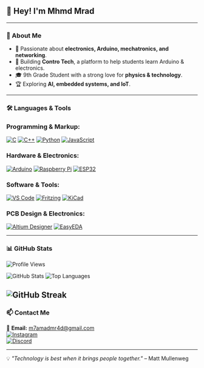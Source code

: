  ## 👋 Hey! I'm Mhmd Mrad

---

### 🚀 About Me
- 🔬 Passionate about **electronics, Arduino, mechatronics, and networking**. 
- 🤖 Building **Contro Tech**, a platform to help students learn Arduino & electronics.
- 🎓 9th Grade Student with a strong love for **physics & technology**.
- 🏆 Exploring **AI, embedded systems, and IoT**. 

--- 

### 🛠️ Languages & Tools

### **Programming & Markup:**
[![C](https://img.shields.io/badge/-C-00599C?style=flat&logo=c&logoColor=white)](https://en.cppreference.com/w/c)
[![C++](https://img.shields.io/badge/-C++-00599C?style=flat&logo=c%2B%2B&logoColor=white)](https://isocpp.org/)
[![Python](https://img.shields.io/badge/-Python-3776AB?style=flat&logo=python&logoColor=white)](https://www.python.org/)
[![JavaScript](https://img.shields.io/badge/-JavaScript-F7DF1E?style=flat&logo=javascript&logoColor=black)](https://developer.mozilla.org/en-US/docs/Web/JavaScript)

### **Hardware & Electronics:**
[![Arduino](https://img.shields.io/badge/-Arduino-00979D?style=flat&logo=arduino&logoColor=white)](https://www.arduino.cc/)
[![Raspberry Pi](https://img.shields.io/badge/-Raspberry%20Pi-A22846?style=flat&logo=raspberry-pi&logoColor=white)](https://www.raspberrypi.org/)
[![ESP32](https://img.shields.io/badge/-ESP32-000000?style=flat&logo=esphome&logoColor=white)](https://www.espressif.com)

### **Software & Tools:**
[![VS Code](https://img.shields.io/badge/-VS%20Code-007ACC?style=flat&logo=visual-studio-code&logoColor=white)](https://code.visualstudio.com/)
[![Fritzing](https://img.shields.io/badge/-Fritzing-AC1E44?style=flat&logo=fritzing&logoColor=white)](https://fritzing.org/)
[![KiCad](https://img.shields.io/badge/-KiCad-2C3E50?style=flat&logo=kicad&logoColor=white)](https://www.kicad.org/)

### **PCB Design & Electronics:**
[![Altium Designer](https://img.shields.io/badge/Altium%20Designer-00979D?style=for-the-badge&logo=altiumdesigner&logoColor=white)](https://www.altium.com)
[![EasyEDA](https://img.shields.io/badge/EasyEDA-0A192F?style=for-the-badge&logo=easyeda&logoColor=white)](https://easyeda.com)

---


### 📊 GitHub Stats
![Profile Views](https://komarev.com/ghpvc/?username=mhmdmrad&label=Profile%20views&color=blue&style=flat)

![GitHub Stats](https://github-readme-stats.vercel.app/api?username=mhmdmrad&show_icons=true&theme=dark&count_private=true)                   ![Top Languages](https://github-readme-stats.vercel.app/api/top-langs/?username=mhmdmrad&layout=compact&theme=dark)

![GitHub Streak](https://github-readme-streak-stats.herokuapp.com/?user=mhmdmrad&theme=dark&hide_border=false)
---

### 📫 Contact Me
📩 **Email:** m7amadmr4d@gmail.com        
[![Instagram](https://img.shields.io/badge/Instagram-Follow-%23E4405F?style=flat&logo=instagram&logoColor=white)](https://instagram.com/controtech.lb)  
[![Discord](https://img.shields.io/badge/Discord-%237289DA?style=flat&logo=discord&logoColor=white)](https://discord.com/users/mradmhamad)  


---

💡 _"Technology is best when it brings people together."_ – Matt Mullenweg
